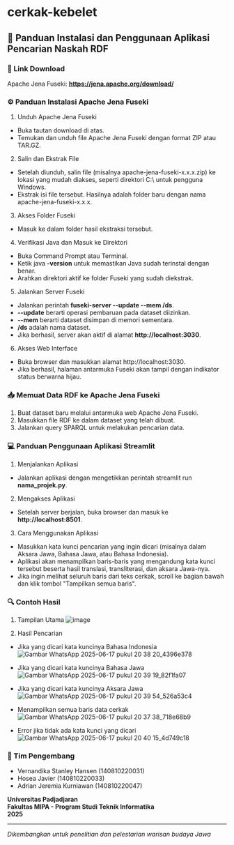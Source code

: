 # cerkak-kebelet
## 📘 Panduan Instalasi dan Penggunaan Aplikasi Pencarian Naskah RDF
### 🔗 Link Download
Apache Jena Fuseki: **https://jena.apache.org/download/**

### ⚙️ Panduan Instalasi Apache Jena Fuseki
1. Unduh Apache Jena Fuseki
- Buka tautan download di atas.
- Temukan dan unduh file Apache Jena Fuseki dengan format ZIP atau TAR.GZ.
2. Salin dan Ekstrak File
- Setelah diunduh, salin file (misalnya apache-jena-fuseki-x.x.x.zip) ke lokasi yang mudah diakses, seperti direktori C:\ untuk pengguna Windows.
- Ekstrak isi file tersebut. Hasilnya adalah folder baru dengan nama apache-jena-fuseki-x.x.x.
3. Akses Folder Fuseki
- Masuk ke dalam folder hasil ekstraksi tersebut.
4. Verifikasi Java dan Masuk ke Direktori
- Buka Command Prompt atau Terminal.
- Ketik java **-version** untuk memastikan Java sudah terinstal dengan benar.
- Arahkan direktori aktif ke folder Fuseki yang sudah diekstrak.
5. Jalankan Server Fuseki
- Jalankan perintah **fuseki-server --update --mem /ds**.
- **--update** berarti operasi pembaruan pada dataset diizinkan.
- **--mem** berarti dataset disimpan di memori sementara.
- **/ds** adalah nama dataset.
- Jika berhasil, server akan aktif di alamat **http://localhost:3030**.
6. Akses Web Interface
- Buka browser dan masukkan alamat http://localhost:3030.
- Jika berhasil, halaman antarmuka Fuseki akan tampil dengan indikator status berwarna hijau.
  
### 📥 Memuat Data RDF ke Apache Jena Fuseki
1. Buat dataset baru melalui antarmuka web Apache Jena Fuseki.
2. Masukkan file RDF ke dalam dataset yang telah dibuat.
3. Jalankan query SPARQL untuk melakukan pencarian data.

### 💻 Panduan Penggunaan Aplikasi Streamlit
1. Menjalankan Aplikasi
- Jalankan aplikasi dengan mengetikkan perintah streamlit run **nama_projek.py**.
2. Mengakses Aplikasi
- Setelah server berjalan, buka browser dan masuk ke **http://localhost:8501**.
3. Cara Menggunakan Aplikasi
- Masukkan kata kunci pencarian yang ingin dicari (misalnya dalam Aksara Jawa, Bahasa Jawa, atau Bahasa Indonesia).
- Aplikasi akan menampilkan baris-baris yang mengandung kata kunci tersebut beserta hasil translasi, transliterasi, dan aksara Jawa-nya.
- Jika ingin melihat seluruh baris dari teks cerkak, scroll ke bagian bawah dan klik tombol "Tampilkan semua baris".

### 🔍 Contoh Hasil
1. Tampilan Utama
![image](https://github.com/user-attachments/assets/818d1a66-340b-46aa-8f25-0653b6e419ad)

2. Hasil Pencarian
- Jika yang dicari kata kuncinya Bahasa Indonesia
![Gambar WhatsApp 2025-06-17 pukul 20 38 20_4396e378](https://github.com/user-attachments/assets/798acee9-049c-4b3a-8c98-be85867aaecf)

- Jika yang dicari kata kuncinya Bahasa Jawa
![Gambar WhatsApp 2025-06-17 pukul 20 39 19_82f1fa07](https://github.com/user-attachments/assets/000188c4-40e6-4a7d-9923-6d2eda0605b9)

- Jika yang dicari kata kuncinya Aksara Jawa
![Gambar WhatsApp 2025-06-17 pukul 20 39 54_526a53c4](https://github.com/user-attachments/assets/fa19c498-c1c6-4aca-a7d7-946e73a89def)

- Menampilkan semua baris data cerkak
![Gambar WhatsApp 2025-06-17 pukul 20 37 38_718e68b9](https://github.com/user-attachments/assets/af563bcb-b89f-47e9-aecf-31ac18557376)

- Error jika tidak ada kata kunci yang dicari
![Gambar WhatsApp 2025-06-17 pukul 20 40 15_4d749c18](https://github.com/user-attachments/assets/db372db7-b1e0-49a4-890b-66f4489dec22)

### 👤 Tim Pengembang
- Vernandika Stanley Hansen (140810220031)
- Hosea Javier (140810220033)
- Adrian Jeremia Kurniawan (140810220047)

**Universitas Padjadjaran**  
**Fakultas MIPA - Program Studi Teknik Informatika**  
**2025**

---

*Dikembangkan untuk penelitian dan pelestarian warisan budaya Jawa*
